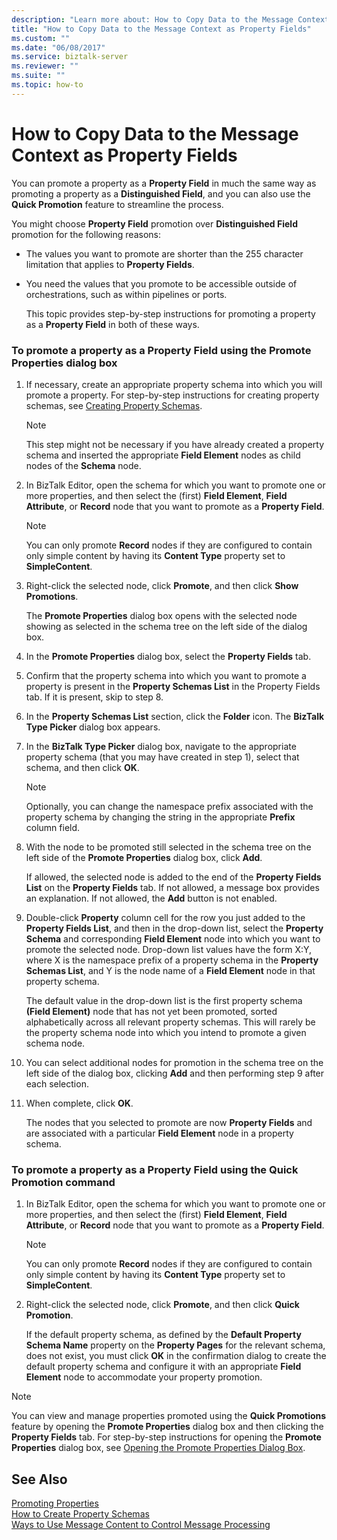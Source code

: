```yaml
---
description: "Learn more about: How to Copy Data to the Message Context as Property Fields"
title: "How to Copy Data to the Message Context as Property Fields"
ms.custom: ""
ms.date: "06/08/2017"
ms.service: biztalk-server
ms.reviewer: ""
ms.suite: ""
ms.topic: how-to
---
```

# How to Copy Data to the Message Context as Property Fields
You can promote a property as a **Property Field** in much the same way as promoting a property as a **Distinguished Field**, and you can also use the **Quick Promotion** feature to streamline the process.  
  
 You might choose **Property Field** promotion over **Distinguished Field** promotion for the following reasons:  
  
- The values you want to promote are shorter than the 255 character limitation that applies to **Property Fields**.  
  
- You need the values that you promote to be accessible outside of orchestrations, such as within pipelines or ports.  
  
  This topic provides step-by-step instructions for promoting a property as a **Property Field** in both of these ways.  
  
### To promote a property as a Property Field using the Promote Properties dialog box  
  
1.  If necessary, create an appropriate property schema into which you will promote a property. For step-by-step instructions for creating property schemas, see [Creating Property Schemas](../core/how-to-create-property-schemas.md).  
  
    > [!NOTE]
    >  This step might not be necessary if you have already created a property schema and inserted the appropriate **Field Element** nodes as child nodes of the **Schema** node.  
  
2.  In BizTalk Editor, open the schema for which you want to promote one or more properties, and then select the (first) **Field Element**, **Field Attribute**, or **Record** node that you want to promote as a **Property Field**.  
  
    > [!NOTE]
    >  You can only promote **Record** nodes if they are configured to contain only simple content by having its **Content Type** property set to **SimpleContent**.  
  
3.  Right-click the selected node, click **Promote**, and then click **Show Promotions**.  
  
     The **Promote Properties** dialog box opens with the selected node showing as selected in the schema tree on the left side of the dialog box.  
  
4.  In the **Promote Properties** dialog box, select the **Property Fields** tab.  
  
5.  Confirm that the property schema into which you want to promote a property is present in the **Property Schemas List** in the Property Fields tab. If it is present, skip to step 8.  
  
6.  In the **Property Schemas List** section, click the **Folder** icon. The **BizTalk Type Picker** dialog box appears.  
  
7.  In the **BizTalk Type Picker** dialog box, navigate to the appropriate property schema (that you may have created in step 1), select that schema, and then click **OK**.  
  
    > [!NOTE]
    >  Optionally, you can change the namespace prefix associated with the property schema by changing the string in the appropriate **Prefix** column field.  
  
8.  With the node to be promoted still selected in the schema tree on the left side of the **Promote Properties** dialog box, click **Add**.  
  
     If allowed, the selected node is added to the end of the **Property Fields List** on the **Property Fields** tab. If not allowed, a message box provides an explanation. If not allowed, the **Add** button is not enabled.  
  
9. Double-click **Property** column cell for the row you just added to the **Property Fields List**, and then in the drop-down list, select the **Property Schema** and corresponding **Field Element** node into which you want to promote the selected node. Drop-down list values have the form X:Y, where X is the namespace prefix of a property schema in the **Property Schemas List**, and Y is the node name of a **Field Element** node in that property schema.  
  
     The default value in the drop-down list is the first property schema **(Field Element)** node that has not yet been promoted, sorted alphabetically across all relevant property schemas. This will rarely be the property schema node into which you intend to promote a given schema node.  
  
10. You can select additional nodes for promotion in the schema tree on the left side of the dialog box, clicking **Add** and then performing step 9 after each selection.  
  
11. When complete, click **OK**.  
  
     The nodes that you selected to promote are now **Property Fields** and are associated with a particular **Field Element** node in a property schema.  
  
### To promote a property as a Property Field using the Quick Promotion command  
  
1.  In BizTalk Editor, open the schema for which you want to promote one or more properties, and then select the (first) **Field Element**, **Field Attribute**, or **Record** node that you want to promote as a **Property Field**.  
  
    > [!NOTE]
    >  You can only promote **Record** nodes if they are configured to contain only simple content by having its **Content Type** property set to **SimpleContent**.  
  
2.  Right-click the selected node, click **Promote**, and then click **Quick Promotion**.  
  
     If the default property schema, as defined by the **Default Property Schema Name** property on the **Property Pages** for the relevant schema, does not exist, you must click **OK** in the confirmation dialog to create the default property schema and configure it with an appropriate **Field Element** node to accommodate your property promotion.  
  
> [!NOTE]
>  You can view and manage properties promoted using the **Quick Promotions** feature by opening the **Promote Properties** dialog box and then clicking the **Property Fields** tab. For step-by-step instructions for opening the **Promote Properties** dialog box, see [Opening the Promote Properties Dialog Box](../core/how-to-open-the-promote-properties-dialog-box.md).  
  
## See Also  
 [Promoting Properties](../core/promoting-properties.md)   
 [How to Create Property Schemas](../core/how-to-create-property-schemas.md)   
 [Ways to Use Message Content to Control Message Processing](../core/ways-to-use-message-content-to-control-message-processing.md)
